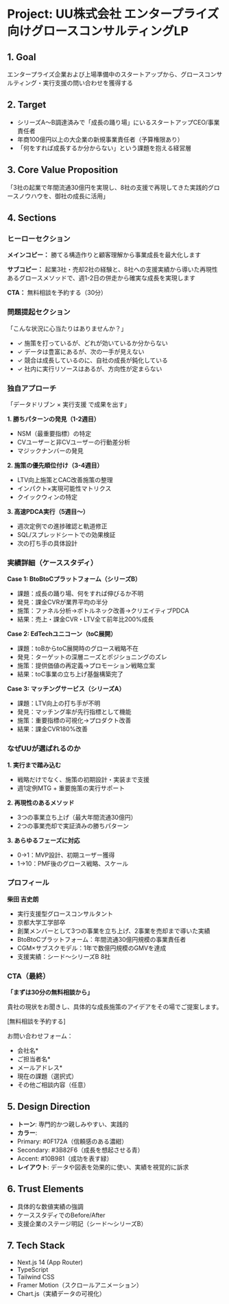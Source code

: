 # Project: UU株式会社 エンタープライズ向けグロースコンサルティングLP

## 1. Goal
エンタープライズ企業および上場準備中のスタートアップから、グロースコンサルティング・実行支援の問い合わせを獲得する

## 2. Target
- シリーズA〜B調達済みで「成長の踊り場」にいるスタートアップCEO/事業責任者
- 年商100億円以上の大企業の新規事業責任者（予算権限あり）
- 「何をすれば成長するか分からない」という課題を抱える経営層

## 3. Core Value Proposition
「3社の起業で年間流通30億円を実現し、8社の支援で再現してきた実践的グロースノウハウを、御社の成長に活用」

## 4. Sections

### ヒーローセクション

**メインコピー：**
勝てる構造作りと顧客理解から事業成長を最大化します

**サブコピー：**
起業3社・売却2社の経験と、8社への支援実績から導いた再現性あるグロースメソッドで、週1-2日の併走から確実な成長を実現します

**CTA：** 無料相談を予約する（30分）

### 問題提起セクション
「こんな状況に心当たりはありませんか？」
- ✓ 施策を打っているが、どれが効いているか分からない
- ✓ データは豊富にあるが、次の一手が見えない  
- ✓ 競合は成長しているのに、自社の成長が鈍化している
- ✓ 社内に実行リソースはあるが、方向性が定まらない

### 独自アプローチ
「データドリブン × 実行支援 で成果を出す」

**1. 勝ちパターンの発見（1-2週目）**
- NSM（最重要指標）の特定
- CVユーザーと非CVユーザーの行動差分析
- マジックナンバーの発見

**2. 施策の優先順位付け（3-4週目）**
- LTV向上施策とCAC改善施策の整理
- インパクト×実現可能性マトリクス
- クイックウィンの特定

**3. 高速PDCA実行（5週目〜）**
- 週次定例での進捗確認と軌道修正
- SQL/スプレッドシートでの効果検証
- 次の打ち手の具体設計

### 実績詳細（ケーススタディ）

**Case 1: BtoBtoCプラットフォーム（シリーズB）**
- 課題：成長の踊り場、何をすれば伸びるか不明
- 発見：課金CVRが業界平均の半分
- 施策：ファネル分析→ボトルネック改善→クリエイティブPDCA
- 結果：売上・課金CVR・LTV全て前年比200%成長

**Case 2: EdTechユニコーン（toC展開）**
- 課題：toBからtoC展開時のグロース戦略不在
- 発見：ターゲットの深層ニーズとポジショニングのズレ
- 施策：提供価値の再定義→プロモーション戦略立案
- 結果：toC事業の立ち上げ基盤構築完了

**Case 3: マッチングサービス（シリーズA）**
- 課題：LTV向上の打ち手が不明
- 発見：マッチング率が先行指標として機能
- 施策：重要指標の可視化→プロダクト改善
- 結果：課金CVR180%改善

### なぜUUが選ばれるのか

**1. 実行まで踏み込む**
- 戦略だけでなく、施策の初期設計・実装まで支援
- 週1定例MTG + 重要施策の実行サポート

**2. 再現性のあるメソッド**
- 3つの事業立ち上げ（最大年間流通30億円）
- 2つの事業売却で実証済みの勝ちパターン

**3. あらゆるフェーズに対応**
- 0→1：MVP設計、初期ユーザー獲得
- 1→10：PMF後のグロース戦略、スケール

### プロフィール
**柴田 吉史朗**
- 実行支援型グロースコンサルタント
- 京都大学工学部卒
- 創業メンバーとして3つの事業を立ち上げ、2事業を売却まで導いた実績
- BtoBtoCプラットフォーム：年間流通30億円規模の事業責任者
- CGM×サブスクモデル：1年で数億円規模のGMVを達成
- 支援実績：シード〜シリーズB 8社

### CTA（最終）
**「まずは30分の無料相談から」**

貴社の現状をお聞きし、具体的な成長施策のアイデアをその場でご提案します。

[無料相談を予約する]

お問い合わせフォーム：
- 会社名*
- ご担当者名*  
- メールアドレス*
- 現在の課題（選択式）
- その他ご相談内容（任意）

## 5. Design Direction
- **トーン**: 専門的かつ親しみやすい、実践的
- **カラー**: 
 - Primary: #0F172A（信頼感のある濃紺）
 - Secondary: #3B82F6（成長を想起させる青）
 - Accent: #10B981（成功を表す緑）
- **レイアウト**: データや図表を効果的に使い、実績を視覚的に訴求

## 6. Trust Elements  
- 具体的な数値実績の強調
- ケーススタディでのBefore/After
- 支援企業のステージ明記（シード〜シリーズB）

## 7. Tech Stack
- Next.js 14 (App Router)
- TypeScript
- Tailwind CSS  
- Framer Motion（スクロールアニメーション）
- Chart.js（実績データの可視化）